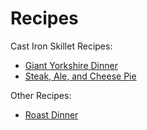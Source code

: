 # Recipes

Cast Iron Skillet Recipes:

- [Giant Yorkshire Dinner](recipes/giant_yorkshire_dinner.md)
- [Steak, Ale, and Cheese Pie](recipes/steak_ale_cheese_pie.md)

Other Recipes:

- [Roast Dinner](recipes/roast_dinner.md)
